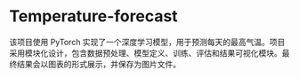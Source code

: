 # Temperature-forecast
该项目使用 PyTorch 实现了一个深度学习模型，用于预测每天的最高气温。项目采用模块化设计，包含数据预处理、模型定义、训练、评估和结果可视化模块。最终结果会以图表的形式展示，并保存为图片文件。
